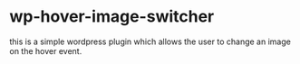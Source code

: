 wp-hover-image-switcher
=======================

this is a simple wordpress plugin which allows the user to change an image on the hover event.